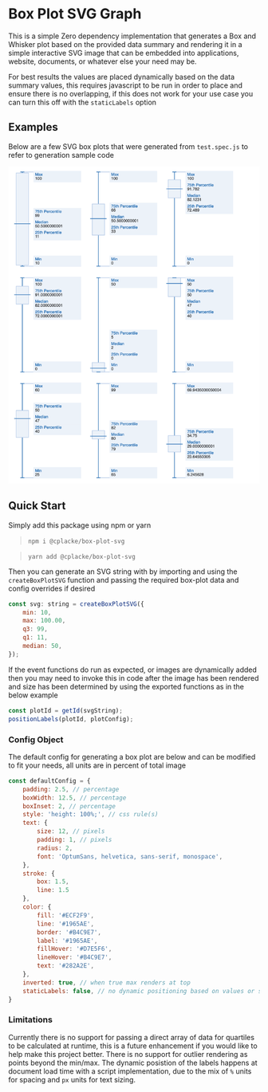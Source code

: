 # Box Plot SVG Graph
This is a simple Zero dependency implementation that generates a Box and Whisker plot based on the provided data summary and rendering it in a simple interactive SVG image that can be embedded into applications, website, documents, or whatever else your need may be.

For best results the values are placed dynamically based on the data summary values, this requires javascript to be run in order to place and ensure there is no overlapping, if this does not work for your use case you can turn this off with the `staticLabels` option

## Examples
Below are a few SVG box plots that were generated from `test.spec.js` to refer to generation sample code

<img src="./samples/screenshot-box-plot.png">


## Quick Start

Simply add this package using npm or yarn

> `npm i @cplacke/box-plot-svg`

> `yarn add @cplacke/box-plot-svg`

Then you can generate an SVG string with by importing and using the `createBoxPlotSVG` function and passing the required box-plot data and config overrides if desired

```js
const svg: string = createBoxPlotSVG({
    min: 10,
    max: 100.00,
    q3: 99,
    q1: 11,
    median: 50,
});
```

If the event functions do run as expected, or images are dynamically added then you may need to invoke this in code after the image has been rendered and size has been determined by using the exported functions as in the below example

```js
const plotId = getId(svgString);
positionLabels(plotId, plotConfig);
```


### Config Object
The default config for generating a box plot are below and can be modified to fit your needs, all units are in percent of total image

```js
const defaultConfig = {
    padding: 2.5, // percentage
    boxWidth: 12.5, // percentage
    boxInset: 2, // percentage
    style: 'height: 100%;', // css rule(s)
    text: {
        size: 12, // pixels
        padding: 1, // pixels
        radius: 2,
        font: 'OptumSans, helvetica, sans-serif, monospace',
    },
    stroke: {
        box: 1.5,
        line: 1.5
    },
    color: {
        fill: '#ECF2F9',
        line: '#1965AE',
        border: '#B4C9E7',
        label: '#1965AE',
        fillHover: '#D7E5F6',
        lineHover: '#B4C9E7',
        text: '#282A2E',
    },
    inverted: true, // when true max renders at top
    staticLabels: false, // no dynamic positioning based on values or script run
}
```

### Limitations

Currently there is no support for passing a direct array of data for quartiles to be calculated at runtime, this is a future enhancement if you would like to help make this project better. There is no support for outlier rendering as points beyond the min/max. The dynamic posistion of the labels happens at document load time with a script implementation, due to the mix of `%` units for spacing and `px` units for text sizing.